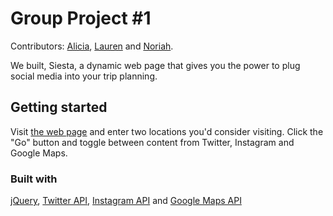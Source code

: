 # Group Project #1

Contributors: [Alicia](https://github.com/Aliciawyse), [Lauren](https://github.com/lspencer3) and [Noriah](https://github.com/willnoriah23).  

We built, Siesta, a dynamic web page that gives you the power to plug social media into your trip planning. 

## Getting started 

Visit [the web page](https://aliciawyse.github.io/siesta/) and enter two locations you'd consider visiting. Click the "Go" button and toggle between content from Twitter, Instagram and Google Maps. 

### Built with 

[jQuery](https://developers.google.com/speed/libraries/#jquery), [Twitter API](https://developer.twitter.com/en/docs), [Instagram API](https://www.instagram.com/developer/) and [Google Maps API](https://developers.google.com/maps/documentation/javascript/tutorial)